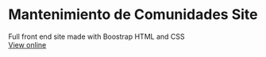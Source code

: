 # Mantenimiento de Comunidades Site
Full front end site made with Boostrap HTML and CSS
<br>
<a href="https://yerikagilprojects1.netlify.com">View online</a>
